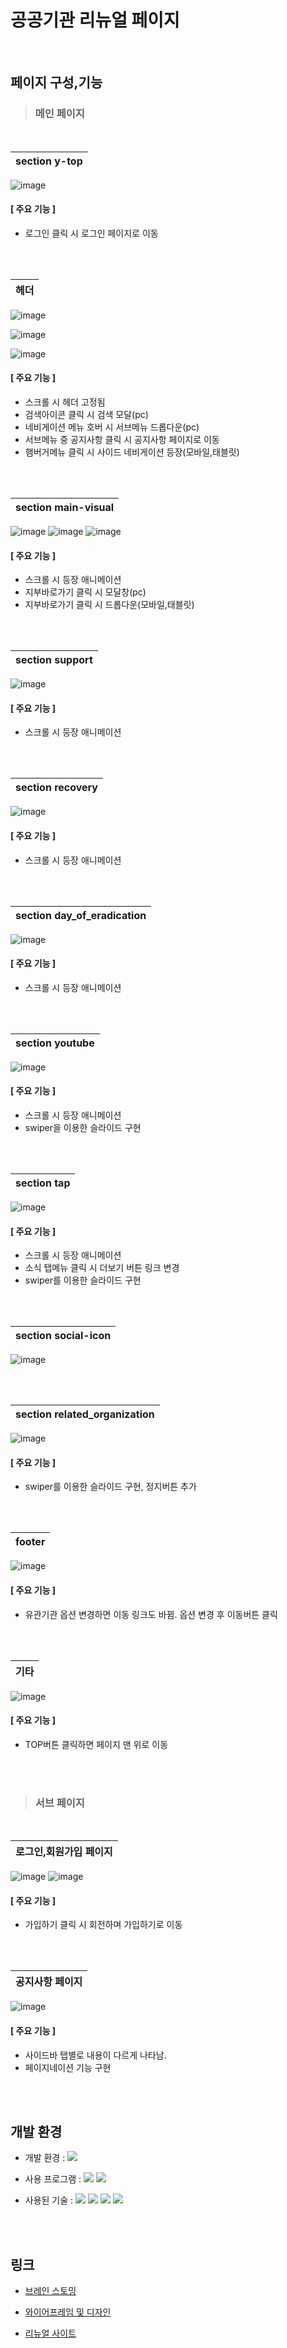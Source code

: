 



# 공공기관 리뉴얼 페이지


<br>




##   페이지 구성,기능 



>###  메인 페이지

<br>

| section y-top                                                                                                    |
| :---------------------------------------------------------------------------------------------------------------------- |
![image](https://github.com/user-attachments/assets/430769b0-d330-4e66-91b0-97cc7ed1a110)






####   [ 주요 기능 ]
 * 로그인 클릭 시 로그인 페이지로 이동

<br><br>

| 헤더                                                                                                    |
| :---------------------------------------------------------------------------------------------------------------------- |
![image](https://github.com/user-attachments/assets/c9fecf53-881d-43b5-9958-59bbd1b7db39)

![image](https://github.com/user-attachments/assets/a4c02f94-fe04-48c8-951c-43ea9b0e6363)

![image](https://github.com/user-attachments/assets/d1f28294-7a48-42ab-9431-891de24a07ba)




####   [ 주요 기능 ]
 * 스크롤 시 헤더 고정됨
 * 검색아이콘 클릭 시 검색 모달(pc)
 * 네비게이션 메뉴 호버 시 서브메뉴 드롭다운(pc)
 * 서브메뉴 중 공지사항 클릭 시 공지사항 페이지로 이동
 * 햄버거메뉴 클릭 시 사이드 네비게이션 등장(모바일,태블릿)
   
 
 
   

<br><br>

| section main-visual                                                                                                 |
| :---------------------------------------------------------------------------------------------------------------------- |
![image](https://github.com/user-attachments/assets/030ccc25-a6be-4b66-84ef-61cbc5671d7c)
![image](https://github.com/user-attachments/assets/c1d24d45-dca6-47f2-aa70-0b304470ea07)
![image](https://github.com/user-attachments/assets/a9b85c67-e27b-455d-86d0-d376f71f6fae)




####   [ 주요 기능 ]
 * 스크롤 시 등장 애니메이션
 * 지부바로가기 클릭 시 모달창(pc)
 * 지부바로가기 클릭 시 드롭다운(모바일,태블릿)

 

<br><br>

| section support                                                                                                  |
| :---------------------------------------------------------------------------------------------------------------------- |
![image](https://github.com/user-attachments/assets/ee6e871b-d4bf-4c7e-9d1d-e1db07fd598d)



####   [ 주요 기능 ]
* 스크롤 시 등장 애니메이션

<br><br>

| section recovery                                                                                                 |
| :---------------------------------------------------------------------------------------------------------------------- |
![image](https://github.com/user-attachments/assets/453d0ea9-233f-4ae3-bc15-1759e4f14092)




####   [ 주요 기능 ]
* 스크롤 시 등장 애니메이션

<br><br>

| section day_of_eradication                                                                                                 |
| :---------------------------------------------------------------------------------------------------------------------- |
![image](https://github.com/user-attachments/assets/4c5bc509-aed3-430a-89fa-07020fc38b96)



####   [ 주요 기능 ]
* 스크롤 시 등장 애니메이션

<br><br>


| section youtube                                                                                                |
| :---------------------------------------------------------------------------------------------------------------------- |
![image](https://github.com/user-attachments/assets/766cb1a0-b5a2-4bde-abda-e12a0a0625e4)



####   [ 주요 기능 ]
* 스크롤 시 등장 애니메이션
* swiper을 이용한 슬라이드 구현

<br><br>

| section tap                                                                                                |
| :---------------------------------------------------------------------------------------------------------------------- |
![image](https://github.com/user-attachments/assets/f14ff52b-8198-4ccb-bde9-d2a74b90087e)




####   [ 주요 기능 ]
* 스크롤 시 등장 애니메이션
* 소식 탭메뉴 클릭 시 더보기 버튼 링크 변경
* swiper를 이용한 슬라이드 구현

<br><br>

| section social-icon                                                                                                |
| :---------------------------------------------------------------------------------------------------------------------- |
![image](https://github.com/user-attachments/assets/dbc69dbc-6b6f-486c-a714-99f740c99910)



<br><br>

| section related_organization                                                                                                |
| :---------------------------------------------------------------------------------------------------------------------- |
![image](https://github.com/user-attachments/assets/9aab5543-d1b3-4104-8a6f-43fc0705f387)





####   [ 주요 기능 ]
* swiper를 이용한 슬라이드 구현, 정지버튼 추가

<br><br>


| footer                                                                                                |
| :---------------------------------------------------------------------------------------------------------------------- |
![image](https://github.com/user-attachments/assets/945b80aa-9903-4b04-9b0e-7ba8f5170be5)








####   [ 주요 기능 ]
* 유관기관 옵션 변경하면 이동 링크도 바뀜. 옵션 변경 후 이동버튼 클릭

<br><br>

| 기타                                                                                             |
| :---------------------------------------------------------------------------------------------------------------------- |
![image](https://github.com/user-attachments/assets/968fce7c-6ab8-43e2-9176-59c2e50f0870)




####   [ 주요 기능 ]
* TOP버튼 클릭하면 페이지 맨 위로 이동

<br><br>


>###  서브 페이지

<br>

| 로그인,회원가입 페이지                                                                                                   |
| :---------------------------------------------------------------------------------------------------------------------- |
![image](https://github.com/user-attachments/assets/7e67c5d2-2054-466d-8138-c34126329201)
![image](https://github.com/user-attachments/assets/fa05461b-c7ce-471b-aea0-72f104d7c300)







####   [ 주요 기능 ]
 * 가입하기 클릭 시 회전하며 가입하기로 이동

<br><br>

| 공지사항 페이지                                                                                                   |
| :---------------------------------------------------------------------------------------------------------------------- |
![image](https://github.com/user-attachments/assets/b7e2f983-7d9f-49bc-a335-e92f3d14ebf0)








####   [ 주요 기능 ]
* 사이드바 탭별로 내용이 다르게 나타남.
* 페이지네이션 기능 구현

<br><br>


  ##  개발 환경

- 개발 환경 : <img src="https://img.shields.io/badge/windows11-0078D6?style=flat-square&logo=windows10&logoColor=white"/>
- 사용 프로그램 : <img src="https://img.shields.io/badge/Vs code-007ACC?style=flat-square&logo=visualstudiocode&logoColor=white"/>  <img src="https://img.shields.io/badge/figma-F24E1E?style=flat-square&logo=figma&logoColor=white"/>
- 사용된 기술 :
  <img src="https://img.shields.io/badge/html5-E34F26?style=flat-square&logo=html5&logoColor=white"> <img src="https://img.shields.io/badge/css3-1572B6?style=flat-square&logo=css3&logoColor=white">  <img src="https://img.shields.io/badge/JavaScript-F7DF1E?style=flat-square&logo=JavaScript&logoColor=white"> <img src="https://img.shields.io/badge/Swiper-6332F6?style=flat-square&logo=Swiper&logoColor=white">

  <br><br>

  
##  링크

- [브레인 스토밍](https://www.figma.com/board/HfEIJ8ZwAIjfAPquIuQCYs/%EB%B8%8C%EB%A0%88%EC%9D%B8%EC%8A%A4%ED%86%A0%EB%B0%8D?node-id=0-1&t=a3VHcsOeV53K9wOe-1)

- [와이어프레임 및 디자인](https://www.figma.com/design/hdNRO68NL1OkXZpjMEJuaS/%EA%B3%B5%EA%B3%B5%EA%B8%B0%EA%B4%80-%EB%A6%AC%EB%89%B4%EC%96%BC_%EA%B3%A0%EA%B2%BD%ED%98%84?node-id=397-942&t=Z5iryaLAIwBviG68-1)

- [리뉴얼 사이트](https://kkh12345.github.io/kkh1/)
    
   

